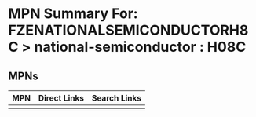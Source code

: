 



# MPN Summary For: FZENATIONALSEMICONDUCTORH8C > national-semiconductor : H08C

## MPNs
  

|MPN|Direct Links|Search Links|
| :--- | :--- | :--- |
||||
